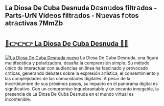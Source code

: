 ## La Diosa De Cuba Desnuda D𝚎sn𝚞dos filtr𝚊dos - Parts-UrN Vid𝚎os filtr𝚊dos - N𝚞evas f𝚘tos atr𝚊ctivas 7MmZb

# <h2><a href="http://mb8b32.tromn.icu/?c=La+Diosa+De+Cuba+Desnuda">🔗👉👉👉 La Diosa De Cuba Desnuda 🔗🔗</a></h2>

[![La Diosa De Cuba Desnuda nuevo](https://i.imgur.com/pEAQMta.gif)](http://mb8b32.tromn.icu/?c=La+Diosa+De+Cuba+Desnuda)
La Diosa De Cuba Desnuda, una figura multifacética y polarizadora, desafía la comprensión simple. Su método único de interactuar con audiencias en línea ha fascinado y provocado críticas, generando debates sobre la expresión artística, el consentimiento y las complejidades de las comunidades digitales. A pesar de la incertidumbre de sus próximos pasos, su impacto en el panorama digital es significativo. Con un compromiso inquebrantable y un encanto innegable, la presencia de La Diosa De Cuba Desnuda en el mundo virtual es incontenible.

